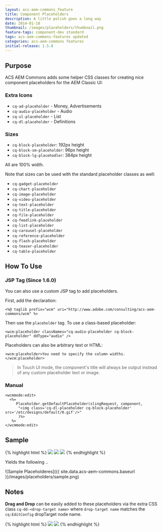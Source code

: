```yaml
---
layout: acs-aem-commons_feature
title: Component Placeholders
description: A little polish goes a long way
date: 2014-01-10
thumbnail: /images/placeholders/thumbnail.png
feature-tags: component-dev standard
tags: acs-aem-commons-features updated
categories: acs-aem-commons features
initial-release: 1.5.0
---
```


## Purpose

ACS AEM Commons adds some helper CSS classes for creating nice component placeholders for the AEM Classic UI:

### Extra Icons

* `cq-ad-placeholder` - Money, Advertisements
* `cq-audio-placeholder` - Audio
* `cq-ul-placeholder` - List
* `cq-dl-placeholder` - Definitions

### Sizes

* `cq-block-placeholder`: 192px height
* `cq-block-sm-placeholder`: 96px height
* `cq-block-lg-placehodler`: 384px height

All are 100% width.

Note that sizes can be used with the standard placeholder classes as well:

* `cq-gadget-placeholder`
* `cq-chart-placeholder`
* `cq-image-placeholder`
* `cq-video-placeholder`
* `cq-text-placeholder`
* `cq-title-placeholder`
* `cq-file-placeholder`
* `cq-feedlink-placeholder`
* `cq-list-placeholder`
* `cq-carousel-placeholder`
* `cq-reference-placeholder`
* `cq-flash-placeholder`
* `cq-teaser-placeholder`
* `cq-table-placeholder`

## How To Use

### JSP Tag (Since 1.6.0)

You can also use a custom JSP tag to add placeholders.

First, add the declaration:

    <%@ taglib prefix="wcm" uri="http://www.adobe.com/consulting/acs-aem-commons/wcm" %>

Then use the `placeholder` tag. To use a class-based placeholder:

    <wcm:placeholder classNames="cq-audio-placeholder cq-block-placeholder" ddType="audio" />

Placeholders can also be arbitrary text or HTML:

    <wcm:placeholder>You need to specify the column widths.</wcm:placeholder>

> In Touch UI mode, the component's title will always be output instead of any custom placeholder text or image.

### Manual

    <wcmmode:edit>
      <%=
         Placeholder.getDefaultPlaceholder(slingRequest, component,
          "<img class='cq-dl-placeholder cq-block-placeholder' src='/etc/designs/default/0.gif'/>"
          )%>
       %>
    </wcmmode:edit>

## Sample

{% highlight html %}
<img class="cq-audio-placeholder cq-block-sm-placeholder" src="/etc/designs/default/0.gif"/>
<img class="cq-ad-placeholder cq-block-placeholder" src="/etc/designs/default/0.gif"/>
<img class="cq-carousel-placeholder cq-block-lg-placeholder" src="/etc/designs/default/0.gif"/>
{% endhighlight %}

Yields the following ..

![Sample Placeholderes]({{ site.data.acs-aem-commons.baseurl }}/images/placeholders/sample.png)

## Notes

**Drag and Drop** can be easily added to these placeholders via the extra CSS class `cq-dd-<drop-target name>` where `drop-target name` matches the `cq:EditConfig` dropTarget node name.

{% highlight html %}
<img class="cq-audio-placeholder cq-block-sm-placeholder cq-dd-audio" src="/etc/designs/default/0.gif"/>
<img class="cq-image-placeholder cq-block-lg-placeholder cq-dd-image" src="/etc/designs/default/0.gif"/>
{% endhighlight %}

